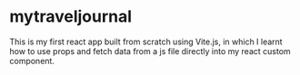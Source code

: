 # mytraveljournal

This is my first react app built from scratch using Vite.js, in which I learnt how to use props and fetch data from a js file directly into my react custom component.
